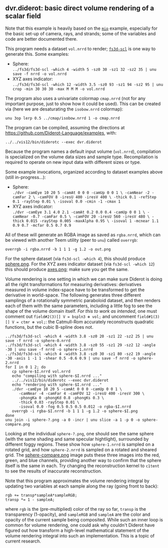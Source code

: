 ## dvr.diderot: basic direct volume rendering of a scalar field

Note that this example is heavily based on the [`mip`](../mip)
example, especially for the basic set-up of camera, rays, and strands;
some of the variables and code are better documented there.

This program needs a dataset `vol.nrrd` to render; [`fs3d-scl`](../fs3d) is one
way to generate this.  Some examples:
* Sphere:  
   `../fs3d/fs3d-scl -which 4 -width 5 -sz0 30 -sz1 32 -sz2 35 | unu save -f nrrd -o vol.nrrd`
* XYZ axes indicator:  
   `../fs3d/fs3d-scl -which 12 -width 3.5 -sz0 93 -sz1 94 -sz2 95 | unu crop -min 30 30 30 -max M M M -o vol.nrrd`

The program also uses a univariate colormap `cmap.nrrd` (not for any
important purpose, just to show how it could be used). This can be created
via (here we are desaturating the `isobow.nrrd` colormap):

	unu 3op lerp 0.5 ../cmap/isobow.nrrd 1 -o cmap.nrrd

The program can be compiled, assuming the directions at
https://github.com/Diderot-Language/examples, with:

	../../vis12/bin/diderotc --exec dvr.diderot

Because the program names a default input volume (`vol.nrrd`), compilation
is specialized on the volume data sizes and sample type.  Recompilation
is required to operate on new input data with different sizes or type.

Some example invocations, organized according to dataset examples above
(still in-progress...):
* Sphere:  
   `./dvr -camEye 10 20 5 -camAt 0 0 0 -camUp 0 0 1 \
    -camNear -2 -camFar 2 \
    -camFOV 8 -iresU 400 -iresV 400 \
    -thick 0.1 -refStep 0.1 -rayStep 0.01 \
    -isoval 0.0 -cmin -1 -cmax 1`
* XYZ axes indicator:  
   `./dvr -camEye 3.1 4.0 2.1 -camAt 0.2 0.0 0.4 -camUp 0 0 1 \
      -camNear -0.7 -camFar 0.5 \
      -camFOV 20 -iresU 560 -iresV 480 \
      -thick 0.015 -rayStep 0.005 -maxAlpha 0.95 \
      -isoval 1 -mcnear 1.1 0.9 0.7 -mcfar 0.5 0.7 0.9`

All of these will generate an RGBA image as saved as `rgba.nrrd`, which can be
viewed with another Teem utility (peer to `unu`) called `overrgb`:

	overrgb -i rgba.nrrd -b 1 1 1 -g 1.2 -o out.png

For the sphere dataset (via `fs3d-scl -which 4`), this should produce
[sphere.png](sphere.png).  For the
XYZ axes indicator dataset (via `fs3d-scl -which 12`) this should produce
[axes.png](axes.png); make sure you get the same.

Volume rendering is one setting in which we can make sure Diderot is doing
all the right transformations for measuring derivatives: derivatives measured
in volume index-space have to be transformed to get the derivative in
world-space.  The following generates three different samplings of a
rotationally symmetric paraboloid dataset, and then renders each of them
with the same parameters, including a little fog to see the shape of the
volume domain itself.  *For this to work as intended*, one must comment
out `field#2(3)[] V = bspln3 ⊛ vol;` and uncomment `field#1(3)[] V = ctmr ⊛ vol;`:
the Catmull-Rom accurately reconstructs quadratic functions, but the cubic
B-spline does not.

	../fs3d/fs3d-scl -which 4 -width 3.8 -sz0 20 -sz1 22 -sz2 25 | unu save -f nrrd -o sphere-0.nrrd
	../fs3d/fs3d-scl -which 4 -width 3.8 -sz0 55 -sz1 29 -sz2 12 -angle -30 | unu save -f nrrd -o sphere-1.nrrd
	../fs3d/fs3d-scl -which 4 -width 3.8 -sz0 30 -sz1 80 -sz2 19 -angle -30 -axis 1 -1 1 -shear 0.5 -0.6 0.9 | unu save -f nrrd -o sphere-2.nrrd
	for I in 0 1 2; do
	   cp sphere-$I.nrrd vol.nrrd
	   echo "compiling with sphere-$I.nrrd ..."
	   ../../vis12/bin/diderotc --exec dvr.diderot
	   echo "rendering with sphere-$I.nrrd ..."
	   ./dvr -camEye 10 20 5 -camAt 0 0 0 -camUp 0 0 1 \
	      -camNear -4 -camFar 4 -camFOV 12 -iresU 400 -iresV 300 \
	      -phongKa 0 -phongKd 0.8 -phongKs 0.3 \
	      -thick 0.03 -rayStep 0.01 \
	      -isoval 0.0 -fog 0.5 0.5 0.5 0.012 -o rgba-$I.nrrd
	   overrgb -i rgba-$I.nrrd -b 1 1 1 -g 1.2 -o sphere-$I.png
	done
	unu join -i sphere-?.png -a 0 -incr | unu slice -a 1 -p 0 -o sphere-compare.png

Looking at the individual `sphere-?.png`, one should see the same sphere
(with the same shading and same specular hightlight), surrounded by different
foggy regions.  These show how `sphere-1.nrrd` is sampled on a rotated grid,
and how `sphere-2.nrrd` is sampled on a rotated and sheared grid.  The
[sphere-compare.png](sphere-compare.png) image puts these three images into
the red, green, and blue channels, providing another way to confirm that
the sphere itself is the same in each.  Try changing the reconstruction kernel
to `c1tent` to see the results of inaccurate reconstruction.

Note that this program approximates the volume rendering integral by updating two
variables at each sample along the ray (going front to back):

	rgb += transp*sampleA*sampleRGB;
	transp *= 1 - sampleA;

where `rgb` is the (pre-multiplied) color of the ray so far, `transp`
is the transparency (1-opacity), and `sampleRGB` and `sampleA` are the
color and opacity of the current sample being composited.  While such
an inner loop is common for volume rendering, one could ask why
couldn't Diderot have figured out how transform a high-level
mathematical statement of the volume rendering integral into such an
implementation.  This is a topic of current research.
